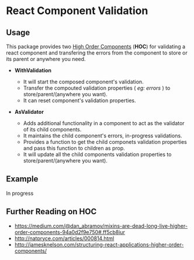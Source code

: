  React Component Validation
===============================

## Usage

This package provides two [High Order Components](https://medium.com/@franleplant/react-higher-order-components-in-depth-cf9032ee6c3e#.ddl3jicad) (**HOC**) for validating a react component and transfering the errors from the component to store or its parent or anywhere you need.

- **WithValidation**
  - It will start the composed component's validation.
  - Transfer the compouted validation properties ( *eg: errors* ) to store/parent/(anywhere you want).
  - It can reset component's validation properties.
  
- **AsValidator** 
  -  Adds additional functionality in a component to act as the validator of its child components.
  -  It maintains the child component's errors, in-progress validations.
  -  Provides a function to get the child componets validation properties and pass this function to children as prop.
  -  It will update all the child components validation properties to store/parent/(anywhere you want).


## Example
 In progress

## Further Reading on HOC
- https://medium.com/@dan_abramov/mixins-are-dead-long-live-higher-order-components-94a0d2f9e750#.ff5cb8iur
- http://natpryce.com/articles/000814.html
- http://jamesknelson.com/structuring-react-applications-higher-order-components/


